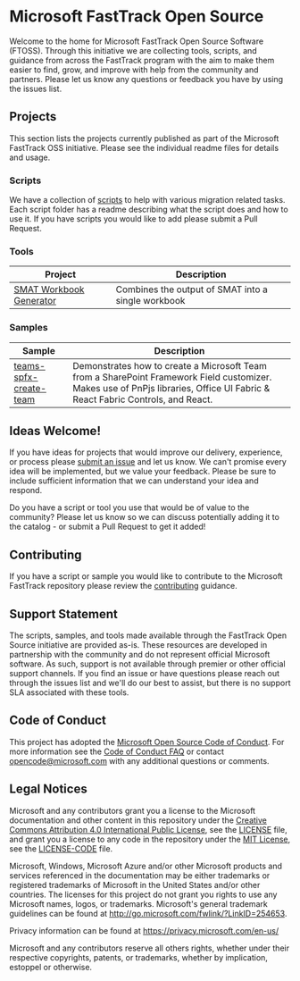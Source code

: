# Microsoft FastTrack Open Source
Welcome to the home for Microsoft FastTrack Open Source Software (FTOSS). Through this initiative we are collecting tools, scripts, and guidance from across the FastTrack program with the aim to make them easier to find, grow, and improve with help from the community and partners. Please let us know any questions or feedback you have by using the issues list.

## Projects

This section lists the projects currently published as part of the Microsoft FastTrack OSS initiative. Please see the individual readme files for details and usage.

### Scripts

We have a collection of [scripts](scripts) to help with various migration related tasks. Each script folder has a readme describing what the script does and how to use it. If you have scripts you would like to add please submit a Pull Request.

### Tools

|Project|Description
|----|--------------------------
|[SMAT Workbook Generator](https://github.com/Microsoft/fasttrack-smat-workbook-generator)|Combines the output of SMAT into a single workbook|

### Samples

|Sample|Description
|----|--------------------------
|[teams-spfx-create-team](./samples/teams-spfx-create-team)|Demonstrates how to create a Microsoft Team from a SharePoint Framework Field customizer. Makes use of PnPjs libraries, Office UI Fabric & React Fabric Controls, and React.|

## Ideas Welcome!

If you have ideas for projects that would improve our delivery, experience, or process please [submit an issue](https://github.com/Microsoft/FastTrack/issues) and let us know. We can't promise every idea will be implemented, but we value your feedback. Please be sure to include sufficient information that we can understand your idea and respond.

Do you have a script or tool you use that would be of value to the community? Please let us know so we can discuss potentially adding it to the catalog - or submit a Pull Request to get it added!

## Contributing

If you have a script or sample you would like to contribute to the Microsoft FastTrack repository please review the [contributing](CONTRIBUTING.md) guidance.

## Support Statement

The scripts, samples, and tools made available through the FastTrack Open Source initiative are provided as-is. These resources are developed in partnership with the community and do not represent official Microsoft software. As such, support is not available through premier or other official support channels. If you find an issue or have questions please reach out through the issues list and we'll do our best to assist, but there is no support SLA associated with these tools.

## Code of Conduct

This project has adopted the [Microsoft Open Source Code of Conduct](https://opensource.microsoft.com/codeofconduct/).
For more information see the [Code of Conduct FAQ](https://opensource.microsoft.com/codeofconduct/faq/) or
contact [opencode@microsoft.com](mailto:opencode@microsoft.com) with any additional questions or comments.

## Legal Notices

Microsoft and any contributors grant you a license to the Microsoft documentation and other content
in this repository under the [Creative Commons Attribution 4.0 International Public License](https://creativecommons.org/licenses/by/4.0/legalcode),
see the [LICENSE](LICENSE) file, and grant you a license to any code in the repository under the [MIT License](https://opensource.org/licenses/MIT), see the
[LICENSE-CODE](LICENSE-CODE) file.

Microsoft, Windows, Microsoft Azure and/or other Microsoft products and services referenced in the documentation
may be either trademarks or registered trademarks of Microsoft in the United States and/or other countries.
The licenses for this project do not grant you rights to use any Microsoft names, logos, or trademarks.
Microsoft's general trademark guidelines can be found at http://go.microsoft.com/fwlink/?LinkID=254653.

Privacy information can be found at https://privacy.microsoft.com/en-us/

Microsoft and any contributors reserve all others rights, whether under their respective copyrights, patents,
or trademarks, whether by implication, estoppel or otherwise.
